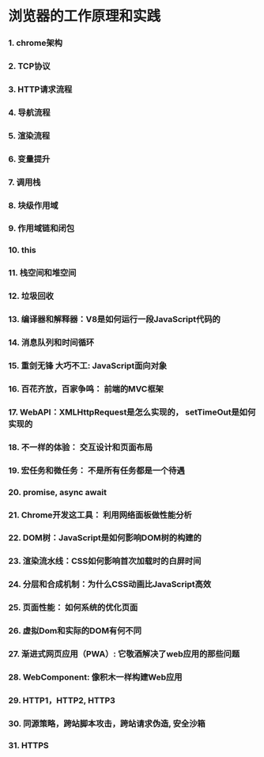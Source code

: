 # 浏览器的工作原理和实践
### 1. chrome架构
### 2. TCP协议
### 3. HTTP请求流程
### 4. 导航流程
### 5. 渲染流程
### 6. 变量提升
### 7. 调用栈
### 8. 块级作用域
### 9. 作用域链和闭包
### 10. this
### 11. 栈空间和堆空间
### 12. 垃圾回收
### 13. 编译器和解释器：V8是如何运行一段JavaScript代码的
### 14. 消息队列和时间循环
### 15. 重剑无锋 大巧不工: JavaScript面向对象
### 16. 百花齐放，百家争鸣： 前端的MVC框架
### 17. WebAPI：XMLHttpRequest是怎么实现的， setTimeOut是如何实现的
### 18. 不一样的体验： 交互设计和页面布局
### 19. 宏任务和微任务： 不是所有任务都是一个待遇
### 20. promise, async await
### 21. Chrome开发这工具： 利用网络面板做性能分析
### 22. DOM树：JavaScript是如何影响DOM树的构建的
### 23. 渲染流水线：CSS如何影响首次加载时的白屏时间
### 24. 分层和合成机制：为什么CSS动画比JavaScript高效
### 25. 页面性能： 如何系统的优化页面
### 26. 虚拟Dom和实际的DOM有何不同
### 27. 渐进式网页应用（PWA）: 它敬酒解决了web应用的那些问题
### 28. WebComponent: 像积木一样构建Web应用
### 29. HTTP1，HTTP2, HTTP3
### 30. 同源策略，跨站脚本攻击，跨站请求伪造, 安全沙箱
### 31. HTTPS
